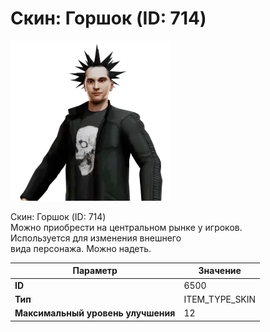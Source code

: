 # Скин: Горшок (ID: 714)

![Item Image](../img/6500.webp?raw=true)

Скин: Горшок (ID: 714)<br>Можно приобрести на центральном рынке у игроков.<br>Используется для изменения внешнего<br>вида персонажа. Можно надеть.


| Параметр | Значение |
|----------|----------|
| **ID** | 6500 |
| **Тип** | ITEM_TYPE_SKIN |
| **Максимальный уровень улучшения** | 12 |

